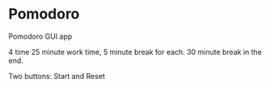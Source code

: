 # Pomodoro
Pomodoro GUI app

4 time 25 minute work time, 5 minute break for each. 30 minute break in the end.

Two buttons: Start and Reset
